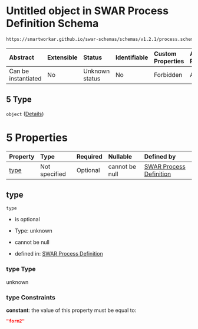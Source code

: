 # Untitled object in SWAR Process Definition Schema

```txt
https://smartworkar.github.io/swar-schemas/schemas/v1.2.1/process.schema.json#/properties/activities/additionalProperties/properties/instructions/additionalProperties/properties/implementation/oneOf/5
```



| Abstract            | Extensible | Status         | Identifiable | Custom Properties | Additional Properties | Access Restrictions | Defined In                                                                 |
| :------------------ | :--------- | :------------- | :----------- | :---------------- | :-------------------- | :------------------ | :------------------------------------------------------------------------- |
| Can be instantiated | No         | Unknown status | No           | Forbidden         | Allowed               | none                | [process.schema.json\*](../out/process.schema.json "open original schema") |

## 5 Type

`object` ([Details](process-properties-activities-additionalproperties-properties-instructions-additionalproperties-properties-implementation-oneof-5.md))

# 5 Properties

| Property      | Type          | Required | Nullable       | Defined by                                                                                                                                                                                                                                                                                                                                                                                                 |
| :------------ | :------------ | :------- | :------------- | :--------------------------------------------------------------------------------------------------------------------------------------------------------------------------------------------------------------------------------------------------------------------------------------------------------------------------------------------------------------------------------------------------------- |
| [type](#type) | Not specified | Optional | cannot be null | [SWAR Process Definition](process-properties-activities-additionalproperties-properties-instructions-additionalproperties-properties-implementation-oneof-5-properties-type.md "https://smartworkar.github.io/swar-schemas/schemas/v1.2.1/process.schema.json#/properties/activities/additionalProperties/properties/instructions/additionalProperties/properties/implementation/oneOf/5/properties/type") |

## type



`type`

* is optional

* Type: unknown

* cannot be null

* defined in: [SWAR Process Definition](process-properties-activities-additionalproperties-properties-instructions-additionalproperties-properties-implementation-oneof-5-properties-type.md "https://smartworkar.github.io/swar-schemas/schemas/v1.2.1/process.schema.json#/properties/activities/additionalProperties/properties/instructions/additionalProperties/properties/implementation/oneOf/5/properties/type")

### type Type

unknown

### type Constraints

**constant**: the value of this property must be equal to:

```json
"form2"
```
